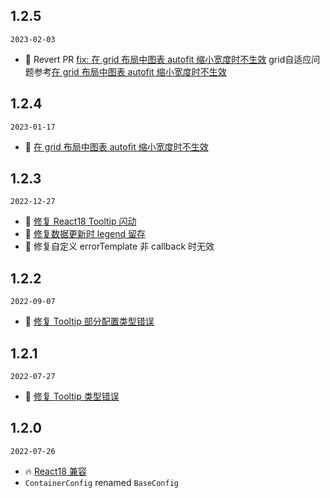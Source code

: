 ## 1.2.5

`2023-02-03`

- 🐞 Revert PR [fix: 在 grid 布局中图表 autofit 缩小宽度时不生效](https://github.com/ant-design/ant-design-charts/pull/1766) grid自适应问题参考[在 grid 布局中图表 autofit 缩小宽度时不生效](https://github.com/ant-design/ant-design-charts/issues/1761)

## 1.2.4

`2023-01-17`

- 🐞 [在 grid 布局中图表 autofit 缩小宽度时不生效](https://github.com/ant-design/ant-design-charts/issues/1761)
## 1.2.3

`2022-12-27`

- 🐞 [修复 React18 Tooltip 闪动](https://github.com/ant-design/ant-design-charts/issues/1508)
- 🐞 [修复数据更新时 legend 留存](https://github.com/ant-design/ant-design-charts/issues/620)
- 🐞 修复自定义 errorTemplate 非 callback 时无效

## 1.2.2

`2022-09-07`

- 🐞 [修复 Tooltip 部分配置类型错误](https://github.com/ant-design/ant-design-charts/issues/1555)

## 1.2.1

`2022-07-27`

- 🐞 [修复 Tooltip 类型错误](https://github.com/ant-design/ant-design-charts/issues/1463)

## 1.2.0

`2022-07-26`

- 🔥 [React18 兼容](https://github.com/ant-design/ant-design-charts/issues/1452)
- `ContainerConfig` renamed `BaseConfig`
